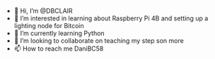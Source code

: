 - 👋 Hi, I’m @DBCLAIR
- 👀 I’m interested in learning about Raspberry Pi 4B and setting up a lighting node for Bitcoin
- 🌱 I’m currently learning Python
- 💞️ I’m looking to collaborate on teaching my step son more
- 📫 How to reach me DaniBC58

<!---
DBCLAIR/DBCLAIR is a ✨ special ✨ repository because its `README.md` (this file) appears on your GitHub profile.
You can click the Preview link to take a look at your changes.
--->
